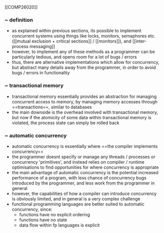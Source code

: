 [[COMP26020]]

### ~ definition
- as explained within previous sections, its possible to implement concurrent systems using things like locks, monitors, semaphores etc. ([[mutual exclusion + critical sections]] / [[monitors]]), and [[inter-process messaging]]
- however, to implement any of these methods as a programmer can be particularly tedious, and opens room for a lot of bugs / errors
- thus, there are alternative implementations which allow for concurrency, but abstract many details away from the programmer, in order to avoid bugs / errors in functionality

### ~ transactional memory
- transactional memory essentially provides an abstraction for managing concurrent access to memory, by managing memory accesses through ==transactions==, similar to databases
- the main downside is the overhead involved with transactional memory, but now if the atomicity of some data within transactional memory is violated, the process state can simply be rolled back

### ~ automatic concurrency
- automatic concurrency is essentially where ==the compiler implements concurrency==
- the programmer doesnt specify or manage any threads / processes or concurrency 'primitives', and instead relies on compiler / runtime optimisations to find opportunities for where concurrency is appropriate
- the main advantage of automatic concurrency is the potential increased performance of a program, with less chance of concurrency bugs introduced by the programmer, and less work from the programmer in general
- however, the capabilities of how a compiler can introduce concurrency is obviously limited, and in general is a very complex challenge 
- functional programming languages are better suited to automatic concurrency, since:
	- functions have no explicit ordering
	- functions have no state
	- data flow within fp languages is explicit

